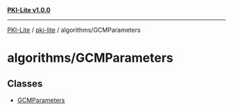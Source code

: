 [**PKI-Lite v1.0.0**](../../../README.md)

---

[PKI-Lite](../../../README.md) / [pki-lite](../../README.md) / algorithms/GCMParameters

# algorithms/GCMParameters

## Classes

- [GCMParameters](classes/GCMParameters.md)
